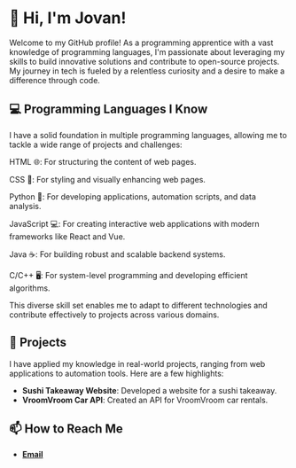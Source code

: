 # 👋 Hi, I'm Jovan!
 
Welcome to my GitHub profile! As a programming apprentice with a vast knowledge of programming languages, I'm passionate about leveraging my skills to build innovative solutions and contribute to open-source projects. My journey in tech is fueled by a relentless curiosity and a desire to make a difference through code.
 
## 💻 Programming Languages I Know
 
I have a solid foundation in multiple programming languages, allowing me to tackle a wide range of projects and challenges:

HTML 🌐: For structuring the content of web pages.

CSS 🎨: For styling and visually enhancing web pages.

Python 🐍: For developing applications, automation scripts, and data analysis.

JavaScript 💻: For creating interactive web applications with modern frameworks like React and Vue.

Java ☕: For building robust and scalable backend systems.

C/C++ 🖥️: For system-level programming and developing efficient algorithms.

 
This diverse skill set enables me to adapt to different technologies and contribute effectively to projects across various domains.
 
## 🚀 Projects
 
I have applied my knowledge in real-world projects, ranging from web applications to automation tools. Here are a few highlights:
 
- **Sushi Takeaway Website**: Developed a website for a sushi takeaway.
- **VroomVroom Car API**: Created an API for VroomVroom car rentals.
 
## 📫 How to Reach Me
 
-  [**Email**](mailto:jovan.celikovic@noseryoung.com)

 
